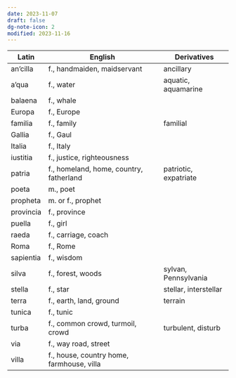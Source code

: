 ```yaml
---
date: 2023-11-07
draft: false
dg-note-icon: 2
modified: 2023-11-16
---
```


| Latin | English | Derivatives |
|--|--|--|
| an’cilla | f., handmaiden, maidservant | ancillary |
| a’qua | f., water | aquatic, aquamarine |
| balaena | f., whale |  |
| Europa | f., Europe |  |
| familia | f., family | familial |
| Gallia | f., Gaul |  |
| Italia | f., Italy |  |
| iustitia | f., justice, righteousness |  |
| patria | f., homeland, home, country, fatherland | patriotic, expatriate
| poeta | m., poet |  |
| propheta | m. or f., prophet |  |
| provincia | f., province |  |
| puella | f., girl |  |
| raeda | f., carriage, coach |  |
| Roma | f., Rome |  |
| sapientia | f., wisdom |  |
| silva | f., forest, woods | sylvan, Pennsylvania
| stella | f., star | stellar, interstellar
| terra | f., earth, land, ground | terrain
| tunica | f., tunic |  |
| turba | f., common crowd, turmoil, crowd | turbulent, disturb
| via | f., way road, street |  |
| villa | f., house, country home, farmhouse, villa |  |
